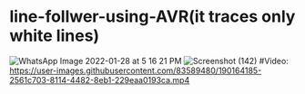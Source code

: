 # line-follwer-using-AVR(it traces only white lines)
![WhatsApp Image 2022-01-28 at 5 16 21 PM](https://user-images.githubusercontent.com/83589480/153744485-c189ef33-f293-4f9b-83be-94c3b5cf4f72.jpeg)
![Screenshot (142)](https://user-images.githubusercontent.com/83589480/153744727-e19f9894-c112-4b1c-bdd0-40abe007da30.png)
#Video:
https://user-images.githubusercontent.com/83589480/190164185-2561c703-8114-4482-8eb1-229eaa0193ca.mp4
